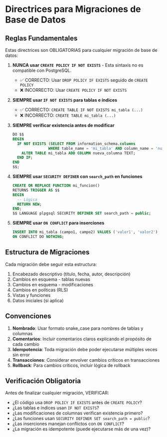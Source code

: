 # Directrices para Migraciones de Base de Datos

## Reglas Fundamentales

Estas directrices son OBLIGATORIAS para cualquier migración de base de datos:

1. **NUNCA usar `CREATE POLICY IF NOT EXISTS`** - Esta sintaxis no es compatible con PostgreSQL.

   - ✅ CORRECTO: Usar `DROP POLICY IF EXISTS` seguido de `CREATE POLICY`
   - ❌ INCORRECTO: Usar `CREATE POLICY IF NOT EXISTS`

2. **SIEMPRE usar `IF NOT EXISTS` para tablas e índices**

   - ✅ CORRECTO: `CREATE TABLE IF NOT EXISTS mi_tabla (...)`
   - ❌ INCORRECTO: `CREATE TABLE mi_tabla (...)`

3. **SIEMPRE verificar existencia antes de modificar**

   ```sql
   DO $$
   BEGIN
     IF NOT EXISTS (SELECT FROM information_schema.columns
                   WHERE table_name = 'mi_tabla' AND column_name = 'nueva_columna') THEN
       ALTER TABLE mi_tabla ADD COLUMN nueva_columna TEXT;
     END IF;
   END
   $$;
   ```

4. **SIEMPRE usar `SECURITY DEFINER` con `search_path` en funciones**

   ```sql
   CREATE OR REPLACE FUNCTION mi_funcion()
   RETURNS TRIGGER AS $$
   BEGIN
     -- Lógica
     RETURN NEW;
   END;
   $$ LANGUAGE plpgsql SECURITY DEFINER SET search_path = public;
   ```

5. **SIEMPRE usar `ON CONFLICT` para inserciones**
   ```sql
   INSERT INTO mi_tabla (campo1, campo2) VALUES ('valor1', 'valor2')
   ON CONFLICT DO NOTHING;
   ```

## Estructura de Migraciones

Cada migración debe seguir esta estructura:

1. Encabezado descriptivo (título, fecha, autor, descripción)
2. Cambios en esquema - tablas nuevas
3. Cambios en esquema - modificaciones
4. Cambios en políticas (RLS)
5. Vistas y funciones
6. Datos iniciales (si aplica)

## Convenciones

1. **Nombrado**: Usar formato snake_case para nombres de tablas y columnas
2. **Comentarios**: Incluir comentarios claros explicando el propósito de cada cambio
3. **Idempotencia**: Toda migración debe poder ejecutarse múltiples veces sin error
4. **Transacciones**: Considerar envolver cambios críticos en transacciones
5. **Rollback**: Para cambios críticos, incluir lógica de rollback

## Verificación Obligatoria

Antes de finalizar cualquier migración, VERIFICAR:

- ¿El código usa `DROP POLICY IF EXISTS` antes de `CREATE POLICY`?
- ¿Las tablas e índices usan `IF NOT EXISTS`?
- ¿Las modificaciones de columnas verifican existencia primero?
- ¿Las funciones usan `SECURITY DEFINER SET search_path = public`?
- ¿Las inserciones manejan conflictos con `ON CONFLICT`?
- ¿La migración es idempotente (puede ejecutarse más de una vez)?
